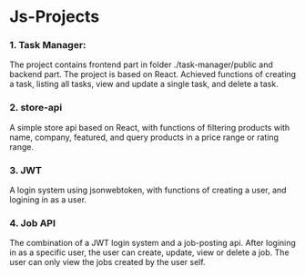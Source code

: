 # Js-Projects

### 1. Task Manager:

The project contains frontend part in folder ./task-manager/public and backend part. The project is based on React. Achieved functions of creating a task, listing all tasks, view and update a single task, and delete a task.

### 2. store-api

A simple store api based on React, with functions of filtering products with name, company, featured, and query products in a price range or rating range.

### 3. JWT

A login system using jsonwebtoken, with functions of creating a user, and logining in as a user.

### 4. Job API

The combination of a JWT login system and a job-posting api. After logining in as a specific user, the user can create, update, view or delete a job. The user can only view the jobs created by the user self.
